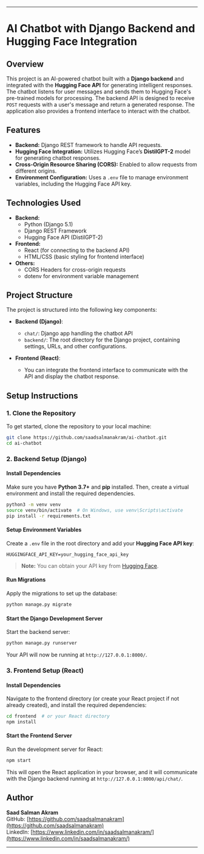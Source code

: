 
---

# AI Chatbot with Django Backend and Hugging Face Integration

## Overview

This project is an AI-powered chatbot built with a **Django backend** and integrated with the **Hugging Face API** for generating intelligent responses. The chatbot listens for user messages and sends them to Hugging Face's pre-trained models for processing. The backend API is designed to receive `POST` requests with a user's message and return a generated response. The application also provides a frontend interface to interact with the chatbot.

## Features

- **Backend:** Django REST framework to handle API requests.
- **Hugging Face Integration:** Utilizes Hugging Face’s **DistilGPT-2** model for generating chatbot responses.
- **Cross-Origin Resource Sharing (CORS):** Enabled to allow requests from different origins.
- **Environment Configuration:** Uses a `.env` file to manage environment variables, including the Hugging Face API key.

## Technologies Used

- **Backend:** 
  - Python (Django 5.1)
  - Django REST Framework
  - Hugging Face API (DistilGPT-2)
- **Frontend:** 
  - React (for connecting to the backend API)
  - HTML/CSS (basic styling for frontend interface)
- **Others:**
  - CORS Headers for cross-origin requests
  - dotenv for environment variable management

## Project Structure

The project is structured into the following key components:

- **Backend (Django)**:
  - `chat/`: Django app handling the chatbot API
  - `backend/`: The root directory for the Django project, containing settings, URLs, and other configurations.
  
- **Frontend (React)**:
  - You can integrate the frontend interface to communicate with the API and display the chatbot response.

## Setup Instructions

### 1. **Clone the Repository**

To get started, clone the repository to your local machine:

```bash
git clone https://github.com/saadsalmanakram/ai-chatbot.git
cd ai-chatbot
```

### 2. **Backend Setup (Django)**

#### Install Dependencies

Make sure you have **Python 3.7+** and **pip** installed. Then, create a virtual environment and install the required dependencies.

```bash
python3 -m venv venv
source venv/bin/activate  # On Windows, use venv\Scripts\activate
pip install -r requirements.txt
```

#### Setup Environment Variables

Create a `.env` file in the root directory and add your **Hugging Face API key**:

```env
HUGGINGFACE_API_KEY=your_hugging_face_api_key
```

> **Note:** You can obtain your API key from [Hugging Face](https://huggingface.co/).

#### Run Migrations

Apply the migrations to set up the database:

```bash
python manage.py migrate
```

#### Start the Django Development Server

Start the backend server:

```bash
python manage.py runserver
```

Your API will now be running at `http://127.0.0.1:8000/`.

### 3. **Frontend Setup (React)**

#### Install Dependencies

Navigate to the frontend directory (or create your React project if not already created), and install the required dependencies:

```bash
cd frontend  # or your React directory
npm install
```

#### Start the Frontend Server

Run the development server for React:

```bash
npm start
```

This will open the React application in your browser, and it will communicate with the Django backend running at `http://127.0.0.1:8000/api/chat/`.

## Author

**Saad Salman Akram**  
GitHub: [https://github.com/saadsalmanakram](https://github.com/saadsalmanakram)  
LinkedIn: [https://www.linkedin.com/in/saadsalmanakram/](https://www.linkedin.com/in/saadsalmanakram/)

---

